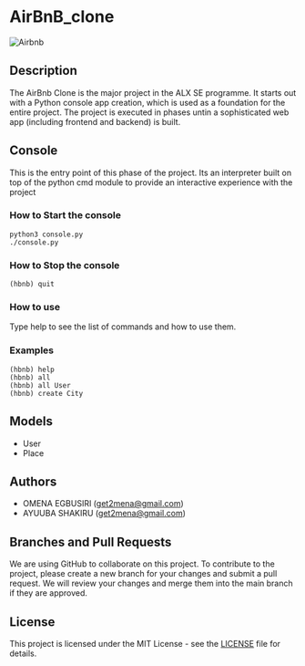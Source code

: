 # AirBnB_clone
![Airbnb](https://user-images.githubusercontent.com/117779858/236915052-4b50228e-92f4-44d8-bfa8-7faae19a3ec6.png)

## Description
The AirBnb Clone is the major project in the ALX SE programme. It starts out with a Python console app creation, which is used as a foundation for the entire project. The project is executed in phases untin a sophisticated web app (including frontend and backend) is built.
## Console
This is the entry point of this phase of the project. Its an interpreter built on top of the python cmd module to provide an interactive experience with the project

### How to Start the console
```
python3 console.py
./console.py
```
### How to Stop the console
```
(hbnb) quit
```

### How to use
Type help to see the list of commands and how to use them.

### Examples
```
(hbnb) help
(hbnb) all
(hbnb) all User
(hbnb) create City
```

## Models
- User
- Place
## Authors

- OMENA EGBUSIRI (get2mena@gmail.com)
- AYUUBA SHAKIRU (get2mena@gmail.com)
## Branches and Pull Requests

We are using GitHub to collaborate on this project. To contribute to the project, please create a new branch for your changes and submit a pull request. We will review your changes and merge them into the main branch if they are approved.
## License

This project is licensed under the MIT License - see the [LICENSE](LICENSE) file for details.
